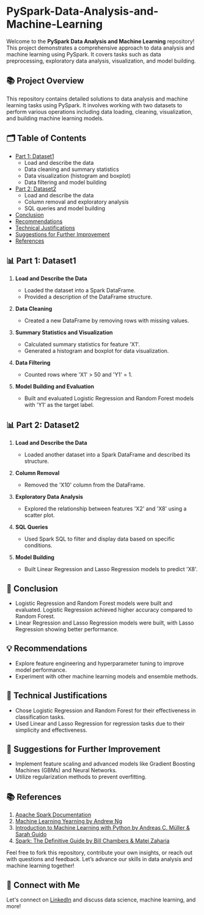 # PySpark-Data-Analysis-and-Machine-Learning

Welcome to the **PySpark Data Analysis and Machine Learning** repository! This project demonstrates a comprehensive approach to data analysis and machine learning using PySpark. It covers tasks such as data preprocessing, exploratory data analysis, visualization, and model building.

## 📚 Project Overview

This repository contains detailed solutions to data analysis and machine learning tasks using PySpark. It involves working with two datasets to perform various operations including data loading, cleaning, visualization, and building machine learning models.

## 🗂️ Table of Contents

- [Part 1: Dataset1](#part-1-dataset1)
  - Load and describe the data
  - Data cleaning and summary statistics
  - Data visualization (histogram and boxplot)
  - Data filtering and model building
- [Part 2: Dataset2](#part-2-dataset2)
  - Load and describe the data
  - Column removal and exploratory analysis
  - SQL queries and model building
- [Conclusion](#conclusion)
- [Recommendations](#recommendations)
- [Technical Justifications](#technical-justifications)
- [Suggestions for Further Improvement](#suggestions-for-further-improvement)
- [References](#references)

## 📊 Part 1: Dataset1

1. **Load and Describe the Data**
   - Loaded the dataset into a Spark DataFrame.
   - Provided a description of the DataFrame structure.

2. **Data Cleaning**
   - Created a new DataFrame by removing rows with missing values.

3. **Summary Statistics and Visualization**
   - Calculated summary statistics for feature 'X1'.
   - Generated a histogram and boxplot for data visualization.

4. **Data Filtering**
   - Counted rows where 'X1' > 50 and 'Y1' = 1.

5. **Model Building and Evaluation**
   - Built and evaluated Logistic Regression and Random Forest models with 'Y1' as the target label.

## 📊 Part 2: Dataset2

1. **Load and Describe the Data**
   - Loaded another dataset into a Spark DataFrame and described its structure.

2. **Column Removal**
   - Removed the 'X10' column from the DataFrame.

3. **Exploratory Data Analysis**
   - Explored the relationship between features 'X2' and 'X8' using a scatter plot.

4. **SQL Queries**
   - Used Spark SQL to filter and display data based on specific conditions.

5. **Model Building**
   - Built Linear Regression and Lasso Regression models to predict 'X8'.

## 🏁 Conclusion

- Logistic Regression and Random Forest models were built and evaluated. Logistic Regression achieved higher accuracy compared to Random Forest.
- Linear Regression and Lasso Regression models were built, with Lasso Regression showing better performance.

## 💡 Recommendations

- Explore feature engineering and hyperparameter tuning to improve model performance.
- Experiment with other machine learning models and ensemble methods.

## 🔧 Technical Justifications

- Chose Logistic Regression and Random Forest for their effectiveness in classification tasks.
- Used Linear and Lasso Regression for regression tasks due to their simplicity and effectiveness.

## 🚀 Suggestions for Further Improvement

- Implement feature scaling and advanced models like Gradient Boosting Machines (GBMs) and Neural Networks.
- Utilize regularization methods to prevent overfitting.

## 📚 References

1. [Apache Spark Documentation](https://spark.apache.org/docs/latest/)
2. [Machine Learning Yearning by Andrew Ng](https://info.deeplearning.ai/machine-learning-yearning-book)
3. [Introduction to Machine Learning with Python by Andreas C. Müller & Sarah Guido](https://www.oreilly.com/library/view/introduction-to/9781449369880/)
4. [Spark: The Definitive Guide by Bill Chambers & Matei Zaharia](https://www.oreilly.com/library/view/spark-the/9781491912757/)

Feel free to fork this repository, contribute your own insights, or reach out with questions and feedback. Let’s advance our skills in data analysis and machine learning together!

## 📧 Connect with Me

Let's connect on [LinkedIn](https://www.linkedin.com/in/uzair-shafiq/) and discuss data science, machine learning, and more!

